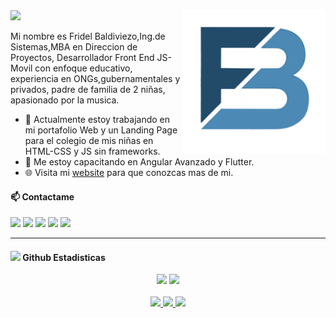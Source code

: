 
<img src="https://media.giphy.com/media/j5hWF2V3RlNGItTkGc/giphy.gif" width="200" >
<img align='right' src="https://github.com/frideldev/frideldev/raw/master/LOGOFRIDELisitopio2.png" width="230">

Mi nombre es Fridel Baldiviezo,Ing.de Sistemas,MBA en Direccion de Proyectos, Desarrollador Front End JS-Movil con enfoque educativo, experiencia en ONGs,gubernamentales y privados, padre de familia de 2 niñas, apasionado por la musica.

- 🔭 Actualmente estoy trabajando en mi portafolio Web y un Landing Page para el colegio de mis niñas en HTML-CSS y JS sin frameworks.
- 🌱 Me estoy capacitando en Angular Avanzado y Flutter.
- 🌐 Visita mi [website](http://fridel.info.bo/) para que conozcas mas de mi.

#### 📫 Contactame

[<img src="https://img.shields.io/badge/linkedin-%230077B5.svg?&style=for-the-badge&logo=linkedin&logoColor=white" />](https://www.linkedin.com/in/frideldev/)
[<img src="https://img.shields.io/badge/twitter-%231DA1F2.svg?&style=for-the-badge&logo=twitter&logoColor=white" />](https://twitter.com/frideldev)
[<img src = "https://img.shields.io/badge/instagram-%23E4405F.svg?&style=for-the-badge&logo=instagram&logoColor=white">](https://www.instagram.com/frideldev/)
[<img src = "https://img.shields.io/badge/facebook-%231877F2.svg?&style=for-the-badge&logo=facebook&logoColor=white">](https://www.facebook.com/frideldev)
[<img src ="https://img.shields.io/badge/portfolio-web%23.svg?&style=for-the-badge&logo=globe&logoColor=white">](http://fridel.info.bo/)

---
<h4> <img src="https://media.giphy.com/media/du3J3cXyzhj75IOgvA/giphy.gif" width="24"> Github Estadisticas</h4>

<p align = "center">
  <img src = "https://github-readme-stats.vercel.app/api?username=frideldev&show_icons=true&theme=radical&line_height=33">
  <img src = "https://github-readme-stats.vercel.app/api/top-langs/?username=frideldev&hide=css,html,ShaderLab&theme=tokyonight">
  <br>
  <br>
  <a href="https://github.com/frideldev">
    <img src="https://badges.pufler.dev/years/frideldev?style=flat-square&color=black&logo=github">
  </a>
  <a href="https://github.com/frideldev">
    <img src="https://badges.pufler.dev/repos/frideldev?style=flat-square&color=black&logo=github">
  </a>
  <a href="https://github.com/frideldev">
    <img src="https://badges.pufler.dev/visits/frideldev/frideldev?style=flat-square&color=black&logo=github">
  </a>
</p>

<!--
**frideldev/frideldev** is a ✨ _special_ ✨ repository because its `README.md` (this file) appears on your GitHub profile.

Here are some ideas to get you started:

- 🔭 I’m currently working on ...
- 🌱 I’m currently learning ...
- 👯 I’m looking to collaborate on ...
- 🤔 I’m looking for help with ...
- 💬 Ask me about ...
- 📫 How to reach me: ...
- 😄 Pronouns: ...
- ⚡ Fun fact: ...
-->
